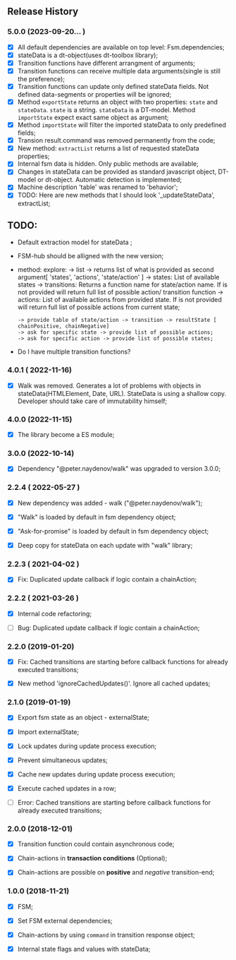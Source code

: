## Release History

### 5.0.0 (2023-09-20... )
- [x] All default dependencies are available on top level: Fsm.dependencies;
- [x] stateData is a dt-object(uses dt-toolbox library);
- [x] Transition functions have different arrangment of arguments;
- [x] Transition functions can receive multiple data arguments(single is still the preference);
- [x] Transition functions can update only defined stateData fields. Not defined data-segments or properties will be ignored;
- [x] Method `exportState` returns an object with two properties: `state` and `stateData`. `state` is a string. `stateData` is a DT-model. Method `importState` expect exact same object as argument;
- [x] Method `importState` will filter the imported stateData to only predefined fields;
- [x] Transion result.command was removed permanently from the code;
- [x] New method: `extractList` returns a list of requested stateData properties;
- [x] Internal fsm data is hidden. Only public methods are available;
- [x] Changes in stateData can be provided as standard javascript object, DT-model or dt-object. Automatic detection is implemented;
- [x] Machine description 'table' was renamed to 'behavior';
- [x] TODO: Here are new methods that I should look  '_updateStateData', extractList;

## TODO:
- Default extraction model for stateData ;
- FSM-hub should be alligned with the new version;
- method: explore: 
      -> list -> returns list of what is provided as second argument[ 'states', 'actions', 'state/action' ] 
      -> states: List of available states 
      -> transitions: Returns a function name for state/action name. If is not provided will return full list of possible action/ transition function
      -> actions: List of available actions from provided state. If is not provided will return full list of possible actions from current state;


      -> provide table of state/action -> transition -> resultState [ chainPositive, chainNegative] 
      -> ask for specific state -> provide list of possible actions;
      -> ask for specific action -> provide list of possible states;
- Do I have multiple transition functions?







### 4.0.1 ( 2022-11-16)
- [x] Walk was removed. Generates a lot of problems with objects in stateData(HTMLElement, Date, URL). StateData is using a shallow copy. Developer should take care of immutability himself;




### 4.0.0 (2022-11-15)
- [x] The library become a ES module;



### 3.0.0 (2022-10-14)
- [x] Dependency "@peter.naydenov/walk" was upgraded to version 3.0.0;



### 2.2.4 ( 2022-05-27 )
- [x] New dependency was added - walk ("@peter.naydenov/walk");
- [x] "Walk" is loaded by default in fsm dependency object;
- [x] "Ask-for-promise" is loaded by default in fsm dependency object;
- [x] Deep copy for stateData on each update with "walk" library;



### 2.2.3 ( 2021-04-02 )
- [x] Fix: Duplicated update callback if logic contain a chainAction;



### 2.2.2 ( 2021-03-26 )
- [x] Internal code refactoring; 
- [ ] Bug: Duplicated update callback if logic contain a chainAction;



### 2.2.0 (2019-01-20)
- [x] Fix: Cached transitions are starting before callback functions for already executed transitions;
- [x] New method 'ignoreCachedUpdates()'. Ignore all cached updates;



### 2.1.0 (2019-01-19)
- [x] Export fsm state as an object - externalState;
- [x] Import externalState;
- [x] Lock updates during update process execution;
- [x] Prevent simultaneous updates;
- [x] Cache new updates during update process execution;
- [x] Execute cached updates in a row;
- [ ] Error: Cached transitions are starting before callback functions for already executed transitions;



### 2.0.0 (2018-12-01)
- [x] Transition function could contain asynchronous code;
- [x] Chain-actions in **transaction conditions** (Optional);
- [x] Chain-actions are possible on **positive** and *negative* transition-end;



### 1.0.0 (2018-11-21)
- [x] FSM;
- [x] Set FSM external dependencies;
- [x] Chain-actions by using `command` in transition response object;
- [x] Internal state flags and values with stateData;


